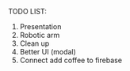 TODO LIST:

1. Presentation
2. Robotic arm
3. Clean up
4. Better UI (modal)
5. Connect add coffee to firebase